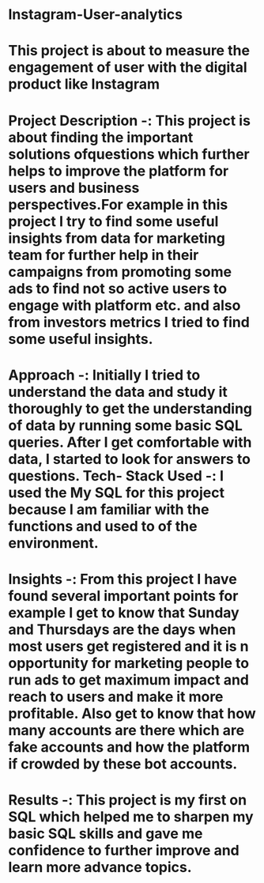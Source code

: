 # Instagram-User-analytics
# This project is about to measure the engagement of user with the digital product like Instagram

# Project Description -: This project is about finding the important solutions ofquestions which further helps to improve the platform for users and business  perspectives.For example in this project I try to find some useful insights from data for  marketing team for further help in their campaigns from promoting some ads to find not so active users to engage with platform etc. and also from investors metrics I tried to find some useful insights.

# Approach -: Initially I tried to understand the data and study it thoroughly to get the understanding of data by running some basic SQL queries. After I get  comfortable with data, I started to look for answers to questions. Tech- Stack Used -: I used the My SQL for this project because I am familiar with the functions and used to of the environment.

# Insights -: From this project I have found several important points for example I get to know that Sunday and Thursdays are the days when most users get registered and it is n opportunity for marketing people to run ads to get maximum impact and reach to users and make it more profitable. Also get to know that how many accounts are there which are fake accounts and how the platform if crowded by these bot accounts.

# Results -: This project is my first on SQL which helped me to sharpen my basic  SQL skills and gave me confidence to further improve and learn more advance topics.
